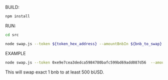 BUILD:

```bash
npm install
```

RUN:

```bash
cd src
```

```bash
node swap.js --token ${token_hex_address} --amountBnbIn ${bnb_to_swap} --amountOutMin ${minimal_token_received} --privatekey ${your_private_key}
```

EXAMPLE

```bash
node swap.js --token 0xe9e7cea3dedca5984780bafc599bd69add087d56  --amountBnbIn 1  --amountOutMin 500 --privatekey 0x...
```

This will swap exact 1 bnb to at least 500 bUSD.